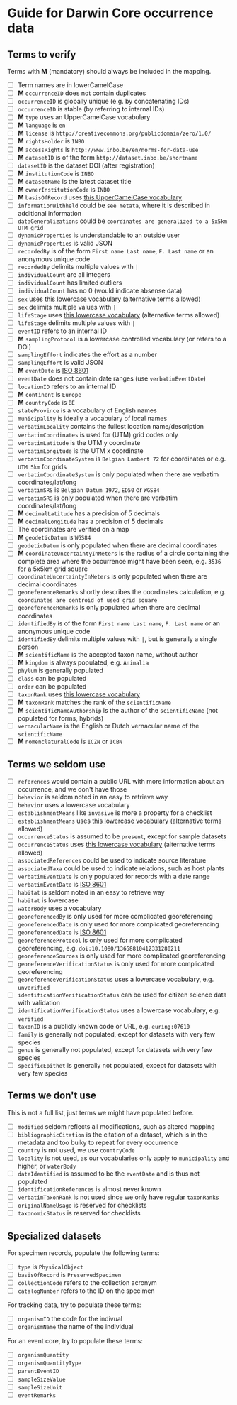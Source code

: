 # Guide for Darwin Core occurrence data

## Terms to verify

Terms with **M** (mandatory) should always be included in the mapping.

* [ ] Term names are in lowerCamelCase
* [ ] **M** `occurrenceID` does not contain duplicates
* [ ] `occurrenceID` is globally unique (e.g. by concatenating IDs)
* [ ] `occurrenceID` is stable (by referring to internal IDs)
* [ ] **M** `type` uses an UpperCamelCase vocabulary
* [ ] **M** `language` is `en`
* [ ] **M** `license` is `http://creativecommons.org/publicdomain/zero/1.0/`
* [ ] **M** `rightsHolder` is `INBO`
* [ ] **M** `accessRights` is `http://www.inbo.be/en/norms-for-data-use`
* [ ] **M** `datasetID` is of the form `http://dataset.inbo.be/shortname`
* [ ] `datasetID` is the dataset DOI (after registration)
* [ ] **M** `institutionCode` is `INBO`
* [ ] **M** `datasetName` is the latest dataset title
* [ ] **M** `ownerInstitutionCode` is `INBO`
* [ ] **M** `basisOfRecord` uses [this UpperCamelCase vocabulary](http://rs.gbif.org/vocabulary/dwc/basis_of_record.xml) 
* [ ] `informationWithheld` could be `see metata`, where it is described in additional information
* [ ] `dataGeneralizations` could be `coordinates are generalized to a 5x5km UTM grid`
* [ ] `dynamicProperties` is understandable to an outside user
* [ ] `dynamicProperties` is valid JSON
* [ ] `recordedBy` is of the form `First name Last name`, `F. Last name` or an anonymous unique code
* [ ] `recordedBy` delimits multiple values with ` | `
* [ ] `individualCount` are all integers
* [ ] `individualCount` has limited outliers
* [ ] `individualCount` has no 0 (would indicate absense data) 
* [ ] `sex` uses [this lowercase vocabulary](http://rs.gbif.org/vocabulary/gbif/sex.xml) (alternative terms allowed)
* [ ] `sex` delimits multiple values with ` | `
* [ ] `lifeStage` uses [this lowercase vocabulary](http://rs.gbif.org/vocabulary/gbif/life_stage.xml) (alternative terms allowed)
* [ ] `lifeStage` delimits multiple values with ` | `
* [ ] `eventID` refers to an internal ID
* [ ] **M** `samplingProtocol` is a lowercase controlled vocabulary (or refers to a DOI)
* [ ] `samplingEffort` indicates the effort as a number
* [ ] `samplingEffort` is valid JSON
* [ ] **M** `eventDate` is [ISO 8601](https://en.wikipedia.org/wiki/ISO_8601)
* [ ] `eventDate` does not contain date ranges (use `verbatimEventDate`)
* [ ] `locationID` refers to an internal ID
* [ ] **M** `continent` is `Europe`
* [ ] **M** `countryCode` is `BE`
* [ ] `stateProvince` is a vocabulary of English names
* [ ] `municipality` is ideally a vocabulary of local names
* [ ] `verbatimLocality` contains the fullest location name/description
* [ ] `verbatimCoordinates` is used for (UTM) grid codes only
* [ ] `verbatimLatitude` is the UTM y coordinate
* [ ] `verbatimLongitude` is the UTM x coordinate
* [ ] `verbatimCoordinateSystem` is `Belgian Lambert 72` for coordinates or e.g. `UTM 5km` for grids
* [ ] `verbatimCoordinateSystem` is only populated when there are verbatim coordinates/lat/long
* [ ] `verbatimSRS` is `Belgian Datum 1972`, `ED50` or `WGS84`
* [ ] `verbatimSRS` is only populated when there are verbatim coordinates/lat/long
* [ ] **M** `decimalLatitude` has a precision of 5 decimals
* [ ] **M** `decimalLongitude` has a precision of 5 decimals
* [ ] The coordinates are verified on a map
* [ ] **M** `geodeticDatum` is `WGS84`
* [ ] `geodeticDatum` is only populated when there are decimal coordinates
* [ ] **M** `coordinateUncertaintyInMeters` is the radius of a circle containing the complete area where the occurrence might have been seen, e.g. `3536` for a 5x5km grid square
* [ ] `coordinateUncertaintyInMeters` is only populated when there are decimal coordinates
* [ ] `georeferenceRemarks` shortly describes the coordinates calculation, e.g. `coordinates are centroid of used grid square`
* [ ] `georeferenceRemarks` is only populated when there are decimal coordinates
* [ ] `identifiedBy` is of the form `First name Last name`, `F. Last name` or an anonymous unique code
* [ ] `identifiedBy` delimits multiple values with ` | `, but is generally a single person 
* [ ] **M** `scientificName` is the accepted taxon name, without author
* [ ] **M** `kingdom` is always populated, e.g. `Animalia`
* [ ] `phylum` is generally populated
* [ ] `class` can be populated
* [ ] `order` can be populated
* [ ] `taxonRank` uses [this lowercase vocabulary](http://rs.gbif.org/vocabulary/gbif/rank.xml)
* [ ] **M** `taxonRank` matches the rank of the `scientificName`
* [ ] **M** `scientificNameAuthorship` is the author of the `scientificName` (not populated for forms, hybrids)
* [ ] `vernacularName` is the English or Dutch vernacular name of the `scientificName`
* [ ] **M** `nomenclaturalCode` is `ICZN` or `ICBN`

## Terms we seldom use

* [ ] `references` would contain a public URL with more information about an occurrence, and we don't have those
* [ ] `behavior` is seldom noted in an easy to retrieve way
* [ ] `behavior` uses a lowercase vocabulary
* [ ] `establishmentMeans` like `invasive` is more a property for a checklist
* [ ] `establishmentMeans` uses [this lowercase vocabulary](http://rs.gbif.org/vocabulary/gbif/establishment_means.xml) (alternative terms allowed)
* [ ] `occurrenceStatus` is  assumed to be `present`, except for sample datasets
* [ ] `occurrenceStatus` uses [this lowercase vocabulary](http://rs.gbif.org/vocabulary/gbif/occurrence_status.xml) (alternative terms allowed)
* [ ] `associatedReferences` could be used to indicate source literature
* [ ] `associatedTaxa` could be used to indicate relations, such as host plants
* [ ] `verbatimEventDate` is only populated for records with a date range
* [ ] `verbatimEventDate` is [ISO 8601](https://en.wikipedia.org/wiki/ISO_8601)
* [ ] `habitat` is seldom noted in an easy to retrieve way
* [ ] `habitat` is lowercase
* [ ] `waterBody` uses a vocabulary
* [ ] `georeferencedBy` is only used for more complicated georeferencing
* [ ] `georeferencedDate` is only used for more complicated georeferencing
* [ ] `georeferencedDate` is [ISO 8601](https://en.wikipedia.org/wiki/ISO_8601)
* [ ] `georeferenceProtocol` is only used for more complicated georeferencing, e.g. `doi:10.1080/13658810412331280211`
* [ ] `georeferenceSources` is only used for more complicated georeferencing
* [ ] `georeferenceVerificationStatus`  is only used for more complicated georeferencing
* [ ] `georeferenceVerificationStatus` uses a lowercase vocabulary, e.g. `unverified`
* [ ] `identificationVerificationStatus` can be used for citizen science data with validation
* [ ] `identificationVerificationStatus` uses a lowercase vocabulary, e.g. `verified`
* [ ] `taxonID` is a publicly known code or URL, e.g. `euring:07610`
* [ ] `family` is generally not populated, except for datasets with very few species
* [ ] `genus` is generally not populated, except for datasets with very few species
* [ ] `specificEpithet` is generally not populated, except for datasets with very few species

## Terms we don't use

This is not a full list, just terms we might have populated before.

* [ ] `modified` seldom reflects all modifications, such as altered mapping
* [ ] `bibliographicCitation` is the citation of a dataset, which is in the metadata and too bulky to repeat for every occurrence
* [ ] `country` is not used, we use `countryCode`
* [ ] `locality` is not used, as our vocabularies only apply to `municipality` and higher, or `waterBody`
* [ ] `dateIdentified` is assumed to be the `eventDate` and is thus not populated
* [ ] `identificationReferences` is almost never known
* [ ] `verbatimTaxonRank` is not used since we only have regular `taxonRank`s
* [ ] `originalNameUsage` is reserved for checklists
* [ ] `taxonomicStatus` is reserved for checklists

## Specialized datasets

For specimen records, populate the following terms:

* [ ] `type` is `PhysicalObject`
* [ ] `basisOfRecord` is `PreservedSpecimen`
* [ ] `collectionCode` refers to the collection acronym
* [ ] `catalogNumber` refers to the ID on the specimen

For tracking data, try to populate these terms:

* [ ] `organismID` the code for the indivual
* [ ] `organismName` the name of the individual

For an event core, try to populate these terms:

* [ ] `organismQuantity`
* [ ] `organismQuantityType`
* [ ] `parentEventID`
* [ ] `sampleSizeValue`
* [ ] `sampleSizeUnit`
* [ ] `eventRemarks`
